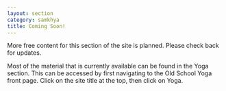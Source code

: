 ```yaml
---
layout: section
category: samkhya
title: Coming Soon!
---
```

More free content for this section of the site is planned. Please check back for updates.

Most of the material that is currently available can be found in the Yoga section. This can be accessed by first navigating to the Old School Yoga front page. Click on the site title at the top, then click on Yoga.